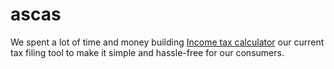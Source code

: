 # ascas
We spent a lot of time and money building <a href="https://www.fastneasytax.com/ca/">Income tax calculator</a> our current tax filing tool to make it simple and hassle-free for our consumers.
